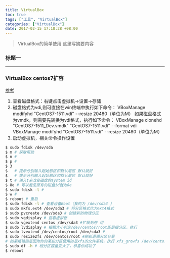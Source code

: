 ```yaml
---
title: VirtualBox
toc: true
tags: ["工具", "VirtualBox"]
categories: ["VirtualBox"]
date: 2017-02-15 17:18:28 +08:00
---
```

> VirtualBox的简单使用
> 这里写摘要内容

<!--more-->

### 标题一
---

### VirtualBox centos7扩容
[参考](http://blog.csdn.net/cinvzi_/article/details/52138052)
1. 查看磁盘格式：右键点击虚拟机->设置->存储
2. 磁盘格式为vdi,则可直接在win终端中执行如下命令：
  VBoxManage modifyhd "CentOS7-1511.vdi" --resize 20480（单位为M）
  如果磁盘格式为vmdk，则需要先转换为vdi格式，执行如下命令：
  VBoxManage clonehd "CentOS7-1511_Dev.vmdk" "CentOS7-1511.vdi" --format vdi
  VBoxManage modifyhd "CentOS7-1511.vdi" --resize 20480（单位为M）
3. 启动虚拟机，相关命令操作设置
  ```bash
  $ sudo fdisk /dev/sda
  $ m # 获取帮助
  $ n #
  $ p #
  $ 3
  $   # 提示分别输入起始扇区和默认扇区 默认就好
  $   # 提示分别输入起始扇区和默认扇区 默认就好
  $ t # 输入t来改变磁盘的system id
  $ 8e # 可以看见原有的磁盘id就为8e
  $ sudo fdisk -l #
  $ w #
  $ reboot # 重启
  $ sudo fdisk -l # 查看设备Boot（我的为 /dev/sda3 ）
  $ sudo mkfs.ext4 /dev/sda3 # 将分区格式化为ext4格式
  $ sudo pvcreate /dev/sda3 # 创建新的物理分区
  $ sudo vgdisplay # 查看虚拟卷
  $ sudo vgextend centos /dev/sda3 #扩展到卷 组
  $ sudo lvdisplay # 根据大小判定/dev/centos/root即是根分区，执行
  $ sudo lvextend /dev/centos/root /dev/sda3 #
  $ sudo resize2fs /dev/centos/root #刷新逻辑分区容量
  # 如果报错则是因为你的某些分区使用的是xfs的文件系统，执行 xfs_growfs /dev/centos/root 刷新逻辑分区即可。
  $ sudo df -h # 根分区容量变大了，恭喜你成功了
  $ reboot
  ```
